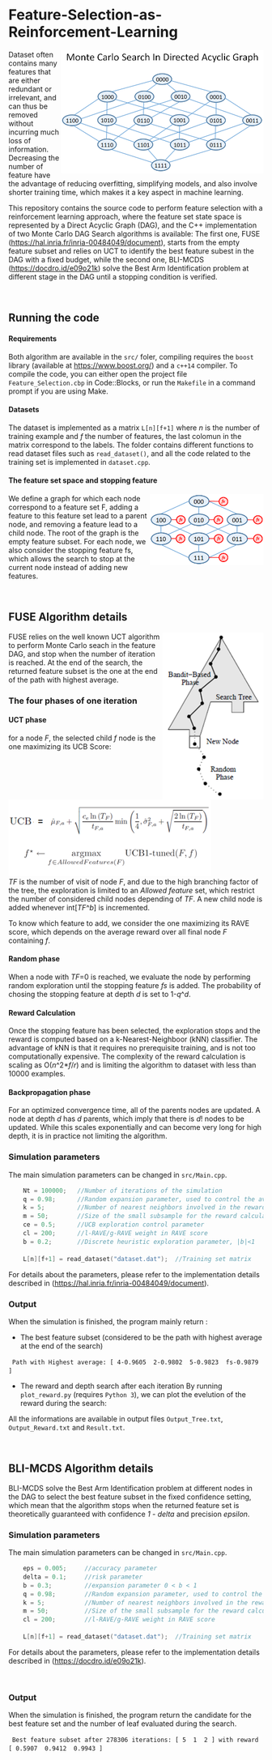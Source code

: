# Feature-Selection-as-Reinforcement-Learning

<img align="right" src="https://raw.githubusercontent.com/Aurelien-Pelissier/Feature-Selection-as-Reinforcement-Learning/master/img/latt.png" width=400>

Dataset often contains many features that are either redundant or irrelevant, and can thus be removed without incurring much loss of information. Decreasing the number of feature have the advantage of reducing overfitting, simplifying models, and also involve shorter training time, which makes it a key aspect in machine learning. 

This repository contains the source code to perform feature selection with a reinforcement learning approach, where the feature set state space is represented by a Direct Acyclic Graph (DAG), and the C++ implementation of two Monte Carlo DAG Search algorithms is available: The first one, FUSE (https://hal.inria.fr/inria-00484049/document), starts from the empty feature subset and relies on UCT to identify the best feature subest in the DAG with a fixed budget, while the second one, BLI-MCDS (https://docdro.id/e09o21k) solve the Best Arm Identification problem at different stage in the DAG until a stopping condition is verified.


&nbsp;



## Running the code

#### Requirements
Both algorithm are available in the `src/` foler, compiling requires the `boost` library (available at https://www.boost.org/) and a `c++14` compiler. To compile the code, you can either open the project file `Feature_Selection.cbp` in Code::Blocks, or run the `Makefile` in a command prompt if you are using Make. 

#### Datasets
The dataset is implemented as a matrix `L[n][f+1]` where *n* is the number of training example and *f* the number of features, the last colomun in the matrix correspond to the labels. The folder contains different functions to read dataset files such as `read_dataset()`, and all the code related to the training set is implemented in `dataset.cpp`.


#### The feature set space and stopping feature
<img align="right" src="https://raw.githubusercontent.com/Aurelien-Pelissier/Feature-Selection-as-Reinforcement-Learning/master/img/FS.png" width=225>
We define a graph for which each node correspond to a feature set F, adding a feature to this feature set lead to a parent node, and removing a feature lead to a child node. The root of the graph is the empty feature subset. For each node, we also consider the stopping feature fs, which allows the search to stop at the current node instead of adding new features.



&nbsp;



## FUSE Algorithm details

<img align="right" src="https://raw.githubusercontent.com/Aurelien-Pelissier/Feature-Selection-as-Reinforcement-Learning/master/img/MCTS.png" width=200>

FUSE relies on the well known UCT algorithm to perform Monte Carlo seach in the feature DAG, and stop when the number of iteration is reached. At the end of the search, the returned feature subset is the one at the end of the path with highest average.

### The four phases of one iteration

#### UCT phase
for a node *F*, the selected child *f* node is the one maximizing its UCB Score:
<img src="https://raw.githubusercontent.com/Aurelien-Pelissier/Feature-Selection-as-Reinforcement-Learning/master/img/UCB.png" width=400>  
*TF* is the number of visit of node *F*, and due to the high branching factor of the tree, the exploration is limited to an *Allowed feature* set, which restrict the number of considered child nodes depending of *TF*. A new child node is added whenever int\[*TF*^*b*\] is incremented. 

To know which feature to add, we consider the one maximizing its RAVE score, which depends on the average reward over all final node *F* containing *f*.


#### Random phase

When a node with *TF*=0 is reached, we evaluate the node by performing random exploration until the stopping feature *fs* is added. The probability of chosing  the stopping feature at depth *d* is set to 1-*q*^*d*.

#### Reward Calculation

Once the stopping feature has been selected, the exploration stops and the reward is computed based on a k-Nearest-Neighboor (kNN) classifier. The advantage of kNN is that it requires no prerequisite training, and is not too computationally expensive. The complexity of the reward calculation is scaling as O(*n*^2\**f*/*r*) and is limiting the algorithm to dataset with less than 10000 examples.

#### Backpropagation phase

For an optimized convergence time, all of the parents nodes are updated. A node at depth *d* has *d* parents, which imply that there is *d*! nodes to be updated. While this scales exponentially and can become very long for high depth, it is in practice not limiting the algorithm.


### Simulation parameters
The main simulation parameters can be changed in `src/Main.cpp`.

```c++
    Nt = 100000;   //Number of iterations of the simulation
    q = 0.98;      //Random expansion parameter, used to control the average depth in the random phase, |q|<1
    k = 5;         //Number of nearest neighbors involved in the reward calculation
    m = 50;        //Size of the small subsample for the reward calculation
    ce = 0.5;      //UCB exploration control parameter
    cl = 200;      //l-RAVE/g-RAVE weight in RAVE score
    b = 0.2;       //Discrete heuristic exploration parameter, |b|<1
    
    L[n][f+1] = read_dataset("dataset.dat");  //Training set matrix
```
For details about the parameters, please refer to the implementation details described in (https://hal.inria.fr/inria-00484049/document).

### Output

When the simulation is finished, the program mainly return :

- The best feature subset (considered to be the path with highest average at the end of the search)

`
Path with Highest average:
  [ 4-0.9605  2-0.9802  5-0.9823  fs-0.9879 ]`
- The reward and depth search after each iteration
By running `plot_reward.py` (requires `Python 3`), we can plot the evelution of the reward during the search:

All the informations are available in output files `Output_Tree.txt`, `Output_Reward.txt` and `Result.txt`.



&nbsp;

## BLI-MCDS Algorithm details

BLI-MCDS solve the Best Arm Identification problem at different nodes in the DAG to select the best feature subset in the fixed confidence setting, which mean that the algorithm stops when the returned feature set is theoretically guaranteed with confidence *1 - delta* and precision *epsilon*.

### Simulation parameters
The main simulation parameters can be changed in `src/Main.cpp`.

```c++
    eps = 0.005;     //accuracy parameter
    delta = 0.1;     //risk parameter
    b = 0.3;         //expansion parameter 0 < b < 1
    q = 0.98;        //Random expansion parameter, used to control the average depth in the random phase, |q|<1
    k = 5;           //Number of nearest neighbors involved in the reward calculation
    m = 50;          //Size of the small subsample for the reward calculation
    cl = 200;        //l-RAVE/g-RAVE weight in RAVE score
    
    L[n][f+1] = read_dataset("dataset.dat");  //Training set matrix
```
For details about the parameters, please refer to the implementation details described in (https://docdro.id/e09o21k).

&nbsp;

### Output

When the simulation is finished, the program return the candidate for the best feature set and the number of leaf evaluated during the search.

`
Best feature subset after 278306 iterations:
 [ 5  1  2 ] with reward [ 0.5907  0.9412  0.9943 ]` 




